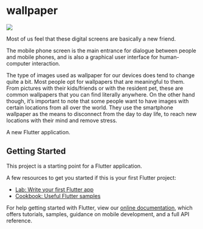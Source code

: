 # wallpaper

<img src="https://user-images.githubusercontent.com/47691119/89098415-0d393780-d405-11ea-897b-22d791752584.png">

Most of us feel that these digital screens are basically a new friend.

The mobile phone screen is the main entrance for dialogue between people and mobile phones, and is also a graphical user interface for human-computer interaction.

The type of images used as wallpaper for our devices does tend to change quite a bit. Most people opt for wallpapers that are meaningful to them. From pictures with their kids/friends or with the resident pet, these are common wallpapers that you can find literally anywhere. On the other hand though, it’s important to note that some people want to have images with certain locations from all over the world. They use the smartphone wallpaper as the means to disconnect from the day to day life, to reach new locations with their mind and remove stress.

A new Flutter application.

## Getting Started

This project is a starting point for a Flutter application.

A few resources to get you started if this is your first Flutter project:

- [Lab: Write your first Flutter app](https://flutter.dev/docs/get-started/codelab)
- [Cookbook: Useful Flutter samples](https://flutter.dev/docs/cookbook)

For help getting started with Flutter, view our
[online documentation](https://flutter.dev/docs), which offers tutorials,
samples, guidance on mobile development, and a full API reference.
